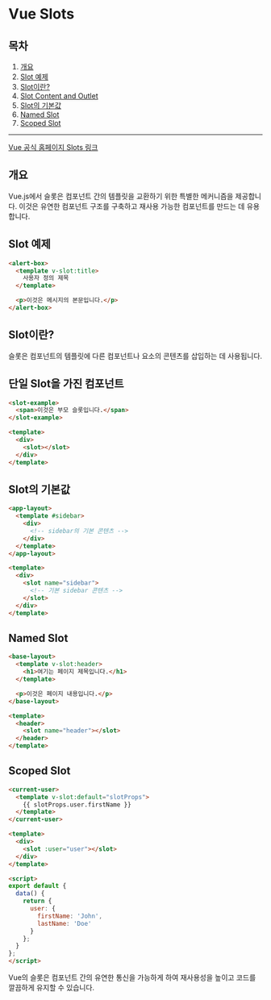 # Vue Slots

## 목차

1. [개요](#개요)
2. [Slot 예제](#slot-예제)
3. [Slot이란?](#slot이란)
4. [Slot Content and Outlet](#단일-slot을-가진-컴포넌트)
5. [Slot의 기본값](#slot의-기본값)
6. [Named Slot](#Named-slot)
7. [Scoped Slot](#scoped-slot)

---

[Vue 공식 홈페이지 Slots 링크](https://vuejs.org/guide/components/slots.html#slots)

## 개요

Vue.js에서 슬롯은 컴포넌트 간의 템플릿을 교환하기 위한 특별한 메커니즘을 제공합니다. 이것은 유연한 컴포넌트 구조를 구축하고 재사용 가능한 컴포넌트를 만드는 데 유용합니다.

## Slot 예제

```html
<alert-box>
  <template v-slot:title>
    사용자 정의 제목
  </template>

  <p>이것은 메시지의 본문입니다.</p>
</alert-box>
```

## Slot이란?

슬롯은 컴포넌트의 템플릿에 다른 컴포넌트나 요소의 콘텐츠를 삽입하는 데 사용됩니다.

## 단일 Slot을 가진 컴포넌트

```html
<slot-example>
  <span>이것은 부모 슬롯입니다.</span>
</slot-example>
```

```html
<template>
  <div>
    <slot></slot>
  </div>
</template>
```

## Slot의 기본값

```html
<app-layout>
  <template #sidebar>
    <div>
      <!-- sidebar의 기본 콘텐츠 -->
    </div>
  </template>
</app-layout>
```

```html
<template>
  <div>
    <slot name="sidebar">
      <!-- 기본 sidebar 콘텐츠 -->
    </slot>
  </div>
</template>
```

## Named Slot

```html
<base-layout>
  <template v-slot:header>
    <h1>여기는 페이지 제목입니다.</h1>
  </template>

  <p>이것은 페이지 내용입니다.</p>
</base-layout>
```

```html
<template>
  <header>
    <slot name="header"></slot>
  </header>
</template>
```

## Scoped Slot

```html
<current-user>
  <template v-slot:default="slotProps">
    {{ slotProps.user.firstName }}
  </template>
</current-user>
```

```html
<template>
  <div>
    <slot :user="user"></slot>
  </div>
</template>

<script>
export default {
  data() {
    return {
      user: {
        firstName: 'John',
        lastName: 'Doe'
      }
    };
  }
};
</script>
```

Vue의 슬롯은 컴포넌트 간의 유연한 통신을 가능하게 하여 재사용성을 높이고 코드를 깔끔하게 유지할 수 있습니다.